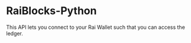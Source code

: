 # RaiBlocks-Python
This API lets you connect to your Rai Wallet such that you can access the ledger.
